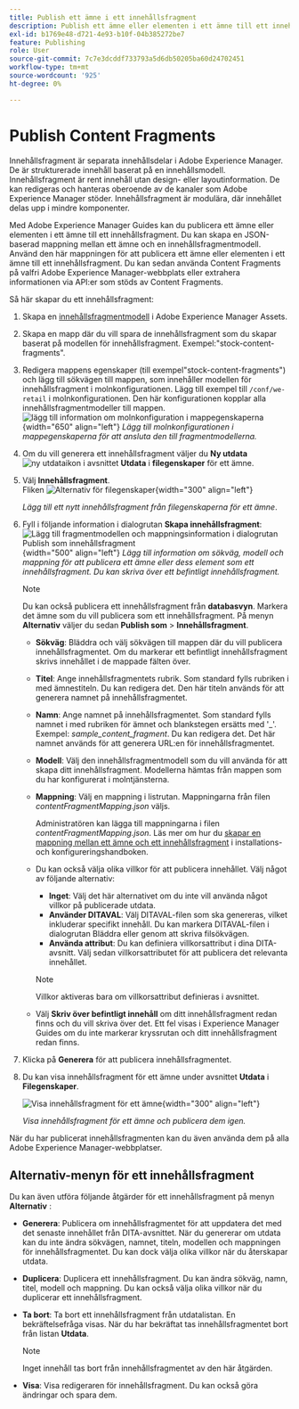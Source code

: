 ```yaml
---
title: Publish ett ämne i ett innehållsfragment
description: Publish ett ämne eller elementen i ett ämne till ett innehållsfragment i AEM Guides.  Lär dig hur du visar innehållsfragment för ett ämne och publicerar dem på nytt.
exl-id: b1769e48-d721-4e93-b10f-04b385272be7
feature: Publishing
role: User
source-git-commit: 7c7e3dcddf733793a5d6db50205ba60d24702451
workflow-type: tm+mt
source-wordcount: '925'
ht-degree: 0%

---
```


# Publish Content Fragments

Innehållsfragment är separata innehållsdelar i Adobe Experience Manager. De är strukturerade innehåll baserat på en innehållsmodell. Innehållsfragment är rent innehåll utan design- eller layoutinformation. De kan redigeras och hanteras oberoende av de kanaler som Adobe Experience Manager stöder. Innehållsfragment är modulära, där innehållet delas upp i mindre komponenter.

Med Adobe Experience Manager Guides kan du publicera ett ämne eller elementen i ett ämne till ett innehållsfragment. Du kan skapa en JSON-baserad mappning mellan ett ämne och en innehållsfragmentmodell. Använd den här mappningen för att publicera ett ämne eller elementen i ett ämne till ett innehållsfragment. Du kan sedan använda Content Fragments på valfri Adobe Experience Manager-webbplats eller extrahera informationen via API:er som stöds av Content Fragments.


Så här skapar du ett innehållsfragment:

1. Skapa en [innehållsfragmentmodell](https://experienceleague.adobe.com/docs/experience-manager-65/assets/content-fragments/content-fragments-models.html?lang=en) i Adobe Experience Manager Assets.
1. Skapa en mapp där du vill spara de innehållsfragment som du skapar baserat på modellen för innehållsfragment. Exempel:&quot;stock-content-fragments&quot;.
1. Redigera mappens egenskaper (till exempel&quot;stock-content-fragments&quot;) och lägg till sökvägen till mappen, som innehåller modellen för innehållsfragment i molnkonfigurationen.
Lägg till exempel till `/conf/we-retail` i molnkonfigurationen. Den här konfigurationen kopplar alla innehållsfragmentmodeller till mappen.\
   ![lägg till information om molnkonfiguration i mappegenskaperna](images/fragment-folder-cloud-configuration.png){width="650" align="left"}
   *Lägg till molnkonfigurationen i mappegenskaperna för att ansluta den till fragmentmodellerna.*

1. Om du vill generera ett innehållsfragment väljer du **Ny utdata** ![ny utdataikon](./images/Add_icon.svg) i avsnittet **Utdata** i **filegenskaper** för ett ämne.
1. Välj **Innehållsfragment**.\
   Fliken ![Alternativ för filegenskaper](./images/file-properties-outputs-tab.png){width="300" align="left"}

   *Lägg till ett nytt innehållsfragment från filegenskaperna för ett ämne*.

1. Fyll i följande information i dialogrutan **Skapa innehållsfragment**:
   ![Lägg till fragmentmodellen och mappningsinformation i dialogrutan Publish som innehållsfragment](images/content-fragment-publish.png){width="500" align="left"}
   *Lägg till information om sökväg, modell och mappning för att publicera ett ämne eller dess element som ett innehållsfragment. Du kan skriva över ett befintligt innehållsfragment.*

   >[!NOTE]
   >
   >Du kan också publicera ett innehållsfragment från **databasvyn**. Markera det ämne som du vill publicera som ett innehållsfragment. På menyn **Alternativ** väljer du sedan **Publish som** > **Innehållsfragment**.

   * **Sökväg**: Bläddra och välj sökvägen till mappen där du vill publicera innehållsfragmentet. Om du markerar ett befintligt innehållsfragment skrivs innehållet i de mappade fälten över.
   * **Titel**: Ange innehållsfragmentets rubrik. Som standard fylls rubriken i med ämnestiteln. Du kan redigera det. Den här titeln används för att generera namnet på innehållsfragmentet.
   * **Namn**: Ange namnet på innehållsfragmentet. Som standard fylls namnet i med rubriken för ämnet och blankstegen ersätts med &#39;_&#39;. Exempel: *sample_content_fragment*. Du kan redigera det.  Det här namnet används för att generera URL:en för innehållsfragmentet.
   * **Modell**: Välj den innehållsfragmentmodell som du vill använda för att skapa ditt innehållsfragment. Modellerna hämtas från mappen som du har konfigurerat i molntjänsterna.
   * **Mappning**: Välj en mappning i listrutan. Mappningarna från filen *contentFragmentMapping.json* väljs.



     Administratören kan lägga till mappningarna i filen *contentFragmentMapping.json*. Läs mer om hur du [skapar en mappning mellan ett ämne och ett innehållsfragment](../cs-install-guide/conf-content-fragment-mapping-cs.md) i installations- och konfigureringshandboken.

   * Du kan också välja olika villkor för att publicera innehållet.  Välj något av följande alternativ:


      * **Inget**: Välj det här alternativet om du inte vill använda något villkor på publicerade utdata.
      * **Använder DITAVAL**: Välj DITAVAL-filen som ska genereras, vilket inkluderar specifikt innehåll. Du kan markera DITAVAL-filen i dialogrutan Bläddra eller genom att skriva filsökvägen.
      * **Använda attribut**: Du kan definiera villkorsattribut i dina DITA-avsnitt. Välj sedan villkorsattributet för att publicera det relevanta innehållet.
     >[!NOTE]
     > 
     >Villkor aktiveras bara om villkorsattribut definieras i avsnittet.



   * Välj **Skriv över befintligt innehåll** om ditt innehållsfragment redan finns och du vill skriva över det. Ett fel visas i Experience Manager Guides om du inte markerar kryssrutan och ditt innehållsfragment redan finns.
1. Klicka på **Generera** för att publicera innehållsfragmentet.

1. Du kan visa innehållsfragment för ett ämne under avsnittet **Utdata** i **Filegenskaper**.

   ![Visa innehållsfragment för ett ämne](images/outputs-options-menu.png){width="300" align="left"}

   *Visa innehållsfragment för ett ämne och publicera dem igen.*


När du har publicerat innehållsfragmenten kan du även använda dem på alla Adobe Experience Manager-webbplatser.




## Alternativ-menyn för ett innehållsfragment

Du kan även utföra följande åtgärder för ett innehållsfragment på menyn **Alternativ** :

* **Generera**: Publicera om innehållsfragmentet för att uppdatera det med det senaste innehållet från DITA-avsnittet. När du genererar om utdata kan du inte ändra sökvägen, namnet, titeln, modellen och mappningen för innehållsfragmentet. Du kan dock välja olika villkor när du återskapar utdata.

* **Duplicera**: Duplicera ett innehållsfragment. Du kan ändra sökväg, namn, titel, modell och mappning. Du kan också välja olika villkor när du duplicerar ett innehållsfragment.

* **Ta bort**: Ta bort ett innehållsfragment från utdatalistan. En bekräftelsefråga visas. När du har bekräftat tas innehållsfragmentet bort från listan **Utdata**.

  >[!NOTE]
  >
  > Inget innehåll tas bort från innehållsfragmentet av den här åtgärden.

* **Visa**: Visa redigeraren för innehållsfragment. Du kan också göra ändringar och spara dem.



